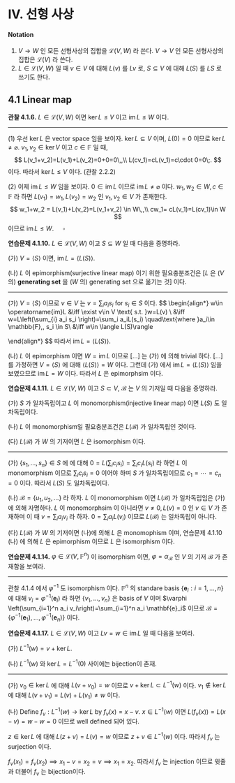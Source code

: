 IV. 선형 사상
===

#### Notation

1. $V\to W$ 인 모든 선형사상의 집합을 $\mathcal{L}(V,\,W)$ 라 쓴다. $V\to V$ 인 모든 선형사상의 집합은 $\mathcal{L}(V)$ 라 쓴다.
2. $L\in \mathcal{L}(V,\,W)$ 일 때 $v\in V$ 에 대해 $L(v)$ 를 $Lv$ 로, $S\subseteq V$ 에 대해 $L(S)$ 를 $LS$ 로 쓰기도 한다.







## 4.1 Linear map



<b>관찰 4.1.6.</b> $L\in \mathcal{L}(V,\,W)$ 이면 $\ker L\le V$ 이고 $\operatorname{im} L \le W$ 이다.

---

(1) 우선 $\ker L$ 은 vector space 임을 보이자. $\ker L \subseteq V$ 이며, $L(0)=0$ 이므로 $\ker L \ne \varnothing$. $v_1,\,v_2\in \ker V$ 이고 $c\in \mathbb{F}$ 일 때,
$$
L(v_1+v_2)=L(v_1)+L(v_2)=0+0=0\,,\\
L(cv_1)=cL(v_1)=c\cdot 0=0\;.
$$
이다. 따라서 $\ker L\le V$ 이다. (관찰 2.2.2)

(2) 이제 $\operatorname{im}L\le W$ 임을 보이자. $0\in \operatorname{im}L$ 이므로 $\operatorname{im}L \ne \varnothing$ 이다. $w_1,\,w_2\in W,\, c\in \mathbb{F}$ 라 하면 $L(v_1)=w_1,\,L(v_2)=w_2$ 인 $v_1,\,v_2\in V$ 가 존재한다.
$$
w_1+w_2 = L(v_1)+L(v_2)=L(v_1+v_2) \in W\,,\\
cw_1= cL(v_1)=L(cv_1)\in W
$$
이므로 $\operatorname{im}L\le W$. $\quad\square$



<b>연습문제 4.1.10.</b> $L \in \mathcal{L}(V,\,W)$ 이고 $S \subseteq W$ 일 때 다음을 증명하라.

(가) $V=\langle S\rangle$ 이면, $\operatorname{im}L=\langle L(S)\rangle$.

(나) $L$ 이 epimorphism(surjective linear map) 이기 위한 필요충분조건은 [$L$ 은 ($V$ 의) **generating set** 을 ($W$ 의) generating set 으로 옮기는 것] 이다.

---

(가) $V=\langle S \rangle$ 이므로 $v\in V$ 는 $v=\sum_{i} a_i s_i$ for $s_i\in S$ 이다. 
$$
\begin{align*}
w\in \operatorname{im}L &\iff \exist v\in V \text{ s.t. }w=L(v) \\
&\iff w=L\left(\sum_{i} a_i s_i \right)=\sum_i a_iL(s_i) \quad\text{where }a_i\in \mathbb{F},\, s_i \in S\\
&\iff w\in \langle L(S)\rangle

\end{align*}
$$
따라서 $\operatorname {im} L = \langle L(S) \rangle$. 

(나) $L$ 이 epimorphism 이면 $W=\operatorname{im}L$ 이므로 [...] 는 (가) 에 의해 trivial 하다. [...] 를 가정하면 $V=\langle S\rangle$ 에 대해 $\langle L(S)\rangle = W$ 이다. 그런데 (가)  에서 $\operatorname{im}L = \langle L(S)\rangle$ 임을 보였으므로 $\operatorname{im} L =W$ 이다. 따라서 $L$ 은 epimorphsim 이다.





<b>연습문제 4.1.11.</b> $L \in \mathcal{L}(V,\,W)$ 이고 $S\subset V$, $\mathcal{B}$ 는 $V$ 의 기저일 때 다음을 증명하라.

(가) $S$ 가 일차독립이고 $L$ 이 monomorphism(injective linear map) 이면 $L(S)$ 도 일차독립이다.

(나) $L$ 이 monomorphism일 필요충분조건은 $L(\mathcal{B})$ 가 일차독립인 것이다.

(다) $L(\mathcal{B})$ 가 $W$ 의 기저이면 $L$ 은 isomorphism 이다.

---

(가) $\{s_1,\ldots,\,s_n\}\in S$ 에 에 대해 $0=L\left(\sum_i c_i s_i\right)=\sum_i c_i L(s_i)$ 라 하면 $L$ 이 monomorphism 이므로 $\sum_{i}c_i s_i=0$ 이어야 하며 $S$ 가 일차독립이므로 $c_1=\cdots =c_n=0$ 이다. 따라서 $L(S)$ 도 일차독립이다.

(나) $\mathcal{B}=\{u_1,\,u_2,\ldots\}$ 라 하자. $L$ 이 monomorphism 이면 $L(\mathcal{B})$ 가 일차독립임은 (가)에 의해 자명하다. $L$ 이 monomorphsim 이 아니라면 $v\ne 0,\, L(v)=0$ 인 $v\in V$ 가 존재하며 이 때 $v=\sum_i a_i v_i$ 라 하자. $0=\sum_i a_i L(v_i)$ 이므로 $L(\mathcal{B})$ 는 일차독립이 아니다.

(다) $L(\mathcal{B})$ 가 $W$ 의 기저이면 (나)에 의해 $L$ 은 monomophism 이며, 연습문제 4.1.10 (나) 에 의해 $L$ 은 epimorphism 이므로 $L$ 은 isomorphism 이다.



<b>연습문제 4.1.14.</b> $\varphi \in \mathcal{L}(V,\,\mathbb{F}^n)$ 이 isomorphism 이면, $\varphi = \alpha_{\mathcal{B}}$ 인 $V$ 의 기저 $\mathcal{B}$ 가 존재함을 보여라.

---

관찰 4.1.4 에서 $\varphi^{-1}$ 도 isomorphism 이다. $\mathbb{F}^n$ 의 standare basis  $\{\mathbf{e}_i: i=1,\ldots,\,n\}$ 에 대해 $v_i = \varphi^{-1}(\mathbf{e}_i)$ 라 하면 $\{v_1,\ldots,\,v_n\}$ 은 basis of $V$ 이며 $\varphi \left(\sum_{i=1}^n a_i v_i\right)=\sum_{i=1}^n a_i \mathbf{e}_i$ 이므로 $\mathcal{B}=\{\varphi^{-1}(\mathbf{e}_1),\ldots,\, \varphi^{-1}(\mathbf{e}_n)\}$  이다.



<b>연습문제 4.1.17.</b> $L \in \mathcal{L}(V,\,W)$ 이고 $Lv=w\in \operatorname{im}L$ 일 때 다음을 보여라.

(가) $L^{-1}(w) = v+\ker L$. 

(나) $L^{-1} (w)$ 와 $\ker L=L^{-1}(0)$ 사이에는 bijection이 존재.

---

(가) $v_0 \in \ker L$ 에 대해 $L(v+v_0)=w$ 이므로 $v+\ker L \subset L^{-1}(w)$ 이다. $v_1 \not\in \ker L$ 에 대해 $L(v+v_1)=L(v)+L(v_1)\ne w$ 이다.  

(나) Define $f_v : L^{-1}(w) \to \ker L$ by $f_v (x) = x-v$. $x\in L^{-1}(w)$ 이면 $L(f_v(x))=L(x-v)=w-w=0$ 이므로 well defined 되어 있다. 

$z \in \ker L$ 에 대해 $L(z+v)=L(v)=w$ 이므로 $z+v\in L^{-1}(w)$ 이다. 따라서 $f_v$ 는 surjection 이다. 

$f_v(x_1)=f_v (x_2) \implies x_1-v = x_2=v \implies x_1=x_2$. 따라서 $f_v$ 는 injection 이므로 윗줄과 더불어 $f_v$ 는 bijection이다.



